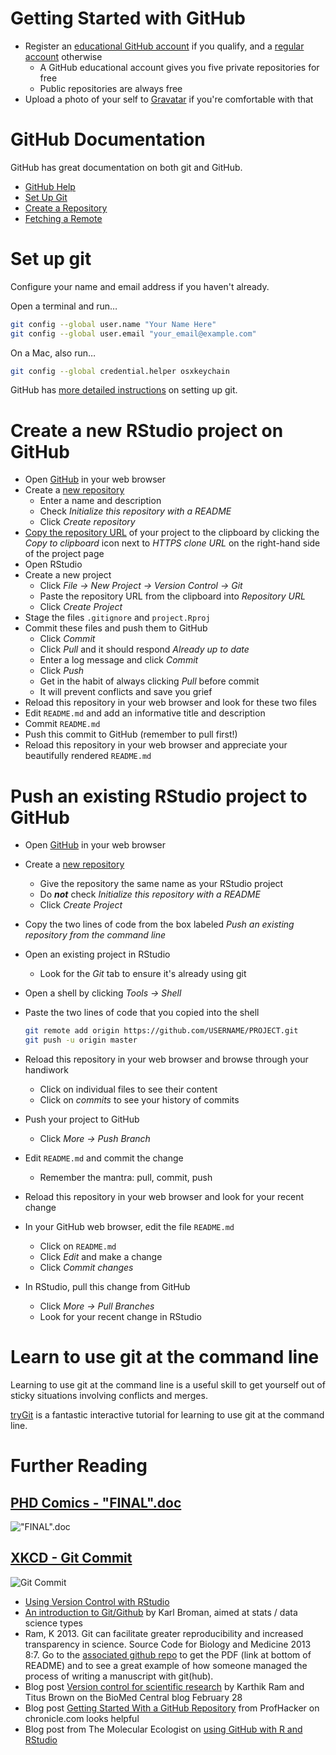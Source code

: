 Getting Started with GitHub
===========================

+ Register an [educational GitHub account][githubedu] if you qualify,
  and a [regular account][github] otherwise
  - A GitHub educational account gives you five private repositories
	for free
  - Public repositories are always free
+ Upload a photo of your self to [Gravatar][gravatar] if you're
  comfortable with that

[github]: https://github.com
[githubedu]: https://education.github.com
[gravatar]: http://gravatar.com

GitHub Documentation
====================

GitHub has great documentation on both git and GitHub.

+ [GitHub Help](https://help.github.com/)
+ [Set Up Git][ghsetup]
+ [Create a Repository][ghcreate]
+ [Fetching a Remote][ghclone]

[ghsetup]: https://help.github.com/articles/set-up-git
[ghcreate]: https://help.github.com/articles/create-a-repo
[ghclone]: https://help.github.com/articles/fetching-a-remote

Set up git
==========

Configure your name and email address if you haven't already.

Open a terminal and run…

```sh
git config --global user.name "Your Name Here"
git config --global user.email "your_email@example.com"
```

On a Mac, also run…

```sh
git config --global credential.helper osxkeychain
```

GitHub has [more detailed instructions][ghsetup] on setting up git.

Create a new RStudio project on GitHub
======================================

+ Open [GitHub][github] in your web browser
+ Create a [new repository][githubnew]
  - Enter a name and description
  - Check *Initialize this repository with a README*
  - Click *Create repository*
+ [Copy the repository URL][ghclone] of your project to the clipboard
  by clicking the *Copy to clipboard* icon next to *HTTPS clone URL*
  on the right-hand side of the project page
+ Open RStudio
+ Create a new project
    - Click *File -> New Project -> Version Control -> Git*
    - Paste the repository URL from the clipboard into *Repository URL*
	- Click *Create Project*
+ Stage the files `.gitignore` and `project.Rproj`
+ Commit these files and push them to GitHub
  - Click *Commit*
  - Click *Pull* and it should respond *Already up to date*
  - Enter a log message and click *Commit*
  - Click *Push*
  - Get in the habit of always clicking *Pull* before commit
  - It will prevent conflicts and save you grief
+ Reload this repository in your web browser and look for these two files
+ Edit `README.md` and add an informative title and description
+ Commit `README.md`
+ Push this commit to GitHub (remember to pull first!)
+ Reload this repository in your web browser and appreciate your beautifully
  rendered `README.md`

[githubnew]: https://github.com/new 

Push an existing RStudio project to GitHub
==========================================

+ Open [GitHub][github] in your web browser
+ Create a [new repository][githubnew]
  - Give the repository the same name as your RStudio project
  - Do ***not*** check *Initialize this repository with a README*
  - Click *Create Project*
+ Copy the two lines of code from the box labeled
  *Push an existing repository from the command line*
+ Open an existing project in RStudio
  - Look for the *Git* tab to ensure it's already using git
+ Open a shell by clicking *Tools -> Shell*
+ Paste the two lines of code that you copied into the shell

  ```sh
  git remote add origin https://github.com/USERNAME/PROJECT.git
  git push -u origin master
  ```
+ Reload this repository in your web browser and browse through your
  handiwork
  - Click on individual files to see their content
  - Click on *commits* to see your history of commits
+ Push your project to GitHub
    - Click *More -> Push Branch*
+ Edit `README.md` and commit the change
  - Remember the mantra: pull, commit, push
+ Reload this repository in your web browser and look for your recent
  change
+ In your GitHub web browser, edit the file `README.md`
  - Click on `README.md`
  - Click *Edit* and make a change
  - Click *Commit changes*
+ In RStudio, pull this change from GitHub
  - Click *More -> Pull Branches*
  - Look for your recent change in RStudio

Learn to use git at the command line
====================================

Learning to use git at the command line is a useful skill to get
yourself out of sticky situations involving conflicts and merges.

[tryGit][trygit] is a fantastic interactive tutorial for learning to
use git at the command line.

[trygit]: http://try.github.io/

Further Reading
===============

## [PHD Comics - "FINAL".doc](http://www.phdcomics.com/comics/archive.php?comicid=1531)

!["FINAL".doc](http://www.phdcomics.com/comics/archive/phd101212s.gif)

## [XKCD - Git Commit](http://xkcd.com/1296/)

![Git Commit](http://imgs.xkcd.com/comics/git_commit.png)

+ [Using Version Control with RStudio][rstudiogit]
+ [An introduction to Git/Github](http://kbroman.github.io/github_tutorial/)
  by Karl Broman, aimed at stats / data science types
+ Ram, K 2013. Git can facilitate greater reproducibility and
  increased transparency in science. Source Code for Biology and
  Medicine 2013 8:7. Go to the
  [associated github repo](https://github.com/karthikram/smb_git)
  to get the PDF (link at bottom of README) and to see a great example
  of how someone managed the process of writing a manuscript with
  git(hub).
+ Blog post [Version control for scientific research](http://blogs.biomedcentral.com/bmcblog/2013/02/28/version-control-for-scientific-research/)
  by Karthik Ram and Titus Brown on the BioMed Central blog February 28
+ Blog post [Getting Started With a GitHub Repository](http://chronicle.com/blogs/profhacker/getting-started-with-a-github-repository)
  from ProfHacker on chronicle.com looks helpful
+ Blog post from The Molecular Ecologist on
  [using GitHub with R and RStudio](http://www.molecularecologist.com/2013/11/using-github-with-r-and-rstudio/)

[rstudiogit]: http://www.rstudio.com/ide/docs/version_control/overview
